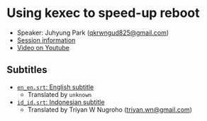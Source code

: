 # Using kexec to speed-up reboot

- Speaker: Juhyung Park (qkrwngud825@gmail.com)
- [Session information](https://2021.ubucon.asia/sessions/using_kexec_to_speed_up_reboot/)
- [Video on Youtube](https://www.youtube.com/watch?v=jZkw4_izbpg)

## Subtitles

- [`en_en.srt`: English subtitle](en_en.srt)
	- Translated by `unknown`
- [`id_id.srt`: Indonesian subtitle](id_id.srt)
	- Translated by Triyan W Nugroho (triyan.wn@gmail.com)